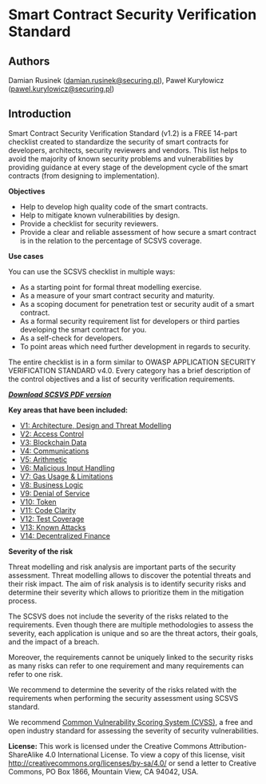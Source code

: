 # Smart Contract Security Verification Standard

## Authors

Damian Rusinek (damian.rusinek@securing.pl), Paweł Kuryłowicz (pawel.kurylowicz@securing.pl)

## Introduction

Smart Contract Security Verification Standard (v1.2) is a FREE 14-part checklist created to standardize the security of smart contracts for developers, architects, security reviewers and vendors. This list helps to avoid the majority of known security problems and vulnerabilities by providing guidance at every stage of the development cycle of the smart contracts (from designing to implementation).

**Objectives**
* Help to develop high quality code of the smart contracts.
* Help to mitigate known vulnerabilities by design.
* Provide a checklist for security reviewers.
* Provide a clear and reliable assessment of how secure a smart contract is in the relation to the percentage of SCSVS coverage.

**Use cases**

You can use the SCSVS checklist in multiple ways:
* As a starting point for formal threat modelling exercise.
* As a measure of your smart contract security and maturity.
* As a scoping document for penetration test or security audit of a smart contract.
* As a formal security requirement list for developers or third parties developing the smart contract for you. 
* As a self-check for developers.
* To point areas which need further development in regards to security.

The entire checklist is in a form similar to OWASP APPLICATION SECURITY VERIFICATION STANDARD v4.0.
Every category has a brief description of the control objectives and a list of security verification requirements.

[___Download SCSVS PDF version___](SCSVS_v1.1.pdf)

**Key areas that have been included:**
* [V1: Architecture, Design and Threat Modelling](./1.2/0x10-V1-Architecture-Design-Threat-modelling.md)
* [V2: Access Control](./1.2/0x11-V2-Access-Control.md)
* [V3: Blockchain Data](./1.2/0x12-V3-Blockchain-Data.md)
* [V4: Communications](./1.2/0x13-V4-Communications.md)
* [V5: Arithmetic](./1.2/0x14-V5-Arithmetic.md)
* [V6: Malicious Input Handling](./1.2/0x15-V6-Malicious-Input-Handling.md)
* [V7: Gas Usage & Limitations](./1.2/0x16-V7-Gas-Usage-And-Limitations.md)
* [V8: Business Logic](./1.2/0x17-V8-Business-Logic.md)
* [V9: Denial of Service](./1.2/0x18-V9-Denial-Of-Service.md)
* [V10: Token](./1.2/0x19-V10-Token.md)
* [V11: Code Clarity](./1.2/0x20-V11-Code-Clarity.md)
* [V12: Test Coverage](./1.2/0x21-V12-Test-Coverage.md)
* [V13: Known Attacks](./1.2/0x22-V13-Known-Attacks.md)
* [V14: Decentralized Finance](./1.2/0x23-V14-Decentralized-Finance.md)

**Severity of the risk**

Threat modelling and risk analysis are important parts of the security assessment. Threat modelling allows to discover the potential threats and their risk impact. The aim of risk analysis is to identify security risks and determine their severity which allows to prioritize them in the mitigation process.

The SCSVS does not include the severity of the risks related to the requirements. Even though there are multiple methodologies to assess the severity, each application is unique and so are the threat actors, their goals, and the impact of a breach. 

Moreover, the requirements cannot be uniquely linked to the security risks as many risks can refer to one requirement and many requirements can refer to one risk.

We recommend to determine the severity of the risks related with the requirements when performing the security assessment using SCSVS standard. 

We recommend [Common Vulnerability Scoring System (CVSS)](https://nvd.nist.gov/vuln-metrics/cvss/v3-calculator), a free and open industry standard for assessing the severity of security vulnerabilities.

**License:**
This work is licensed under the Creative Commons Attribution-ShareAlike 4.0 International License.  To view a copy of this license, visit http://creativecommons.org/licenses/by-sa/4.0/ or send a letter to Creative Commons, PO Box 1866, Mountain View, CA 94042, USA.
